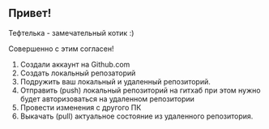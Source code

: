 ## Привет!

Тефтелька - замечательный котик :)

Совершенно с этим согласен!

1. Создали аккаунт на Github.com
2. Создать локальный репозаторий
3. Подружить ваш локальный и удаленный репозиторий.
4. Отправить (push) локальный репозиторий  на гитхаб при этом нужно будет авторизоваться на удаленном репозитории 
5. Провести изменения с другого ПК
6. Выкачать (pull) актуальное состояние из удаленного репозитория.
